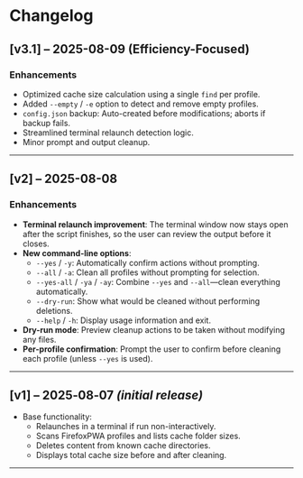 # Changelog

## [v3.1] – 2025-08-09 (Efficiency-Focused)

### Enhancements
- Optimized cache size calculation using a single `find` per profile.
- Added `--empty` / `-e` option to detect and remove empty profiles.
- `config.json` backup: Auto-created before modifications; aborts if backup fails.
- Streamlined terminal relaunch detection logic.
- Minor prompt and output cleanup.

---

## [v2] – 2025-08-08

### Enhancements
- **Terminal relaunch improvement**: The terminal window now stays open after the script finishes, so the user can review the output before it closes.
- **New command-line options**:
  - `--yes` / `-y`: Automatically confirm actions without prompting.
  - `--all` / `-a`: Clean all profiles without prompting for selection.
  - `--yes-all` / `-ya` / `-ay`: Combine `--yes` and `--all`—clean everything automatically.
  - `--dry-run`: Show what would be cleaned without performing deletions.
  - `--help` / `-h`: Display usage information and exit.
- **Dry-run mode**: Preview cleanup actions to be taken without modifying any files.
- **Per-profile confirmation**: Prompt the user to confirm before cleaning each profile (unless `--yes` is used).

---

## [v1] – 2025‑08‑07 *(initial release)*
- Base functionality:
  - Relaunches in a terminal if run non-interactively.
  - Scans FirefoxPWA profiles and lists cache folder sizes.
  - Deletes content from known cache directories.
  - Displays total cache size before and after cleaning.

---
